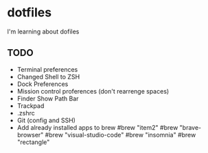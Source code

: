 # dotfiles

I'm learning about dofiles

## TODO

- Terminal preferences
- Changed Shell to ZSH
- Dock Preferences
- Mission control proferences (don't rearrenge spaces)
- Finder Show Path Bar
- Trackpad 
- .zshrc
- Git (config and SSH)
- Add already installed apps to brew
    #brew "item2"
    #brew "brave-browser"
    #brew "visual-studio-code"
    #brew "insomnia"
    #brew "rectangle"